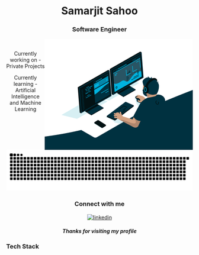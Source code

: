 <link href='https://unpkg.com/boxicons@2.1.4/css/boxicons.min.css' rel='stylesheet'>
<h1 align="center">Samarjit Sahoo</h1>
<h3 align="center">Software Engineer</h3>
<img align="right" alt="Coding" width="400" src="code.gif">
<br>
<p align="center">Currently working on - Private Projects</p>
<p align="center">Currently learning - Artificial Intelligence and Machine Learning</p>
<img src="https://raw.githubusercontent.com/liudf0716/liudf0716/output/github-contribution-grid-snake-dark.svg#gh-dark-mode-only" />
<h3 align="center">Connect with me</h3>
<p align="center"><a href="https://linkedin.com/in/samarjit-sahoo/" target="_blank"><img align="center" src="https://raw.githubusercontent.com/rahuldkjain/github-profile-readme-generator/888aff31e1d26dd2a6acf6afebbc34970aeb0118/src/images/icons/Social/linked-in-alt.svg" alt="linkedin" height="30" width="40" /></a></p>
<h5 align="center">Thanks for visiting my profile</h5>
<h3>Tech Stack</h3>
<i class='bx bxl-html5' style='color:#26fb1a'  ></i>